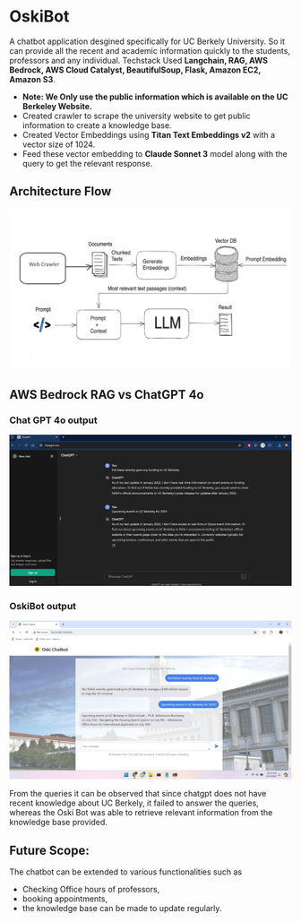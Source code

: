# OskiBot
A chatbot application desgined specifically for UC Berkely University. So it can provide all the recent and academic information quickly to the students, professors and any individual.
Techstack Used **Langchain, RAG, AWS Bedrock, AWS Cloud Catalyst, BeautifulSoup, Flask, Amazon EC2, Amazon S3**.

+ **Note: We Only use the public information which is available on the UC Berkeley Website.**
+ Created crawler to scrape the university website to get public information to create a knowledge base.
+ Created Vector Embeddings using **Titan Text Embeddings v2** with a vector size of 1024.
+ Feed these vector embedding to **Claude Sonnet 3** model along with the query to get the relevant response.

## Architecture Flow
![Architecture Flow Diagram](https://github.com/soumyachalluru/Conversational-AI-University-Chatbot/blob/main/flow-diag.jpg)

## AWS Bedrock RAG vs ChatGPT 4o 

### Chat GPT 4o output
![Chat GPT Output](https://github.com/soumyachalluru/Conversational-AI-University-Chatbot/blob/main/demos/Chatgpt-Output-demo1.jpg)

### OskiBot output
![Oski Chatbot Output](https://github.com/soumyachalluru/Conversational-AI-University-Chatbot/blob/main/demos/OskiBot-Demo1.jpeg)

From the queries it can be observed that since chatgpt does not have recent knowledge about UC Berkely, it failed to answer the queries, whereas the Oski Bot was able to retrieve relevant information from the knowledge base provided.

## Future Scope:

The chatbot can be extended to various functionalities such as
+ Checking Office hours of professors,
+ booking appointments,
+ the knowledge base can be made to update regularly. 